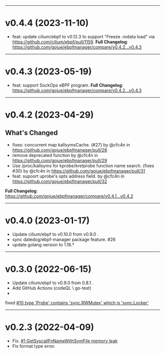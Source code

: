 <hr>

# v0.4.4 (2023-11-10)
* feat: update cilium/ebpf to v0.12.3 to support "Freeze .rodata load" via https://github.com/cilium/ebpf/pull/1159.
  **Full Changelog**: https://github.com/gojue/ebpfmanager/compare/v0.4.2...v0.4.3


<hr>

# v0.4.3 (2023-05-19)
* feat: support SockOps eBPF program.
**Full Changelog**: https://github.com/gojue/ebpfmanager/compare/v0.4.2...v0.4.3


<hr>

# v0.4.2 (2023-04-29)

## What's Changed
* fixes: concurrent map kallsymsCache. (#27) by @cfc4n in https://github.com/gojue/ebpfmanager/pull/28
* remove deprecated function by @cfc4n in https://github.com/gojue/ebpfmanager/pull/29
* Use /proc/kallsyms for kprobe/kretprobe function name search. (fixes #30) by @cfc4n in https://github.com/gojue/ebpfmanager/pull/31
* feat: supoort uprobe's opts address field. by @cfc4n in https://github.com/gojue/ebpfmanager/pull/32


**Full Changelog**: https://github.com/gojue/ebpfmanager/compare/v0.4.1...v0.4.2

<hr>

# v0.4.0 (2023-01-17)

- Update cilium/ebpf to v0.10.0 from v0.9.0 .
- sync datedog/ebpf-manager package feature. #26
- update golang version to 1.18.*
<hr>

# v0.3.0 (2022-06-15)

- Update cilium/ebpf to v0.9.0 from 0.8.1 .
- Add GitHub Actions (codeQL \ go-test)
-

fixed [#10 type 'Probe' contains 'sync.RWMutex' which is 'sync.Locker'](https://github.com/gojue/ebpfmanager/issues/10)

<hr>

# v0.2.3 (2022-04-09)

- Fix. [#1 GetSyscallFnNameWithSymFile memory leak](https://github.com/gojue/ebpfmanager/pull/2)
- Fix format type error.
